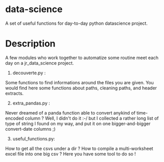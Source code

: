 # data-science
A set of useful functions for day-to-day python datascience project.

# Description
A few modules who work together to automatize some routine meet each day on a jr_data_science project.

1. decouverte.py : 

  Some functions to find informations around the files you are given.
  You would find here some functions about paths, cleaning paths, and header extracts.
  
2. extra_pandas.py :

  Never dreamed of a panda function able to convert anykind of time-encoded column ? Well, I didn't do it :-/ but I collected a rather long list of type of string I found on my way, and put it on one bigger-and-bigger convert-date columns ;)
  
3. useful_functions.py:

  How to get all the csvs under a dir ? How to compile a multi-worksheet excel file into one big csv ? Here you have some tool to do so !
